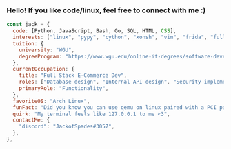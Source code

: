 ### Hello! If you like code/linux, feel free to connect with me :)

<!--
**JackofSpades707/JackofSpades707** is a ✨ _special_ ✨ repository because its `README.md` (this file) appears on your GitHub profile.

Here are some ideas to get you started:

- 🔭 I’m currently working on ...
- 🌱 I’m currently learning ...
- 👯 I’m looking to collaborate on ...
- 🤔 I’m looking for help with ...
- 💬 Ask me about ...
- 📫 How to reach me: ...
- 😄 Pronouns: ...
- ⚡ Fun fact: ...
-->
```javascript
const jack = {
  code: [Python, JavaScript, Bash, Go, SQL, HTML, CSS],
  interests: ["linux", "pypy", "cython", "xonsh", "vim", "frida", "fullstack", "docker", "qemu", "wsl", "cybersec"],
  tuition: {
    university: "WGU",
    degreeProgram: "https://www.wgu.edu/online-it-degrees/software-development-bachelors-program.html",
  },
  currentOccupation: {
    title: "Full Stack E-Commerce Dev",
    roles: ["Database design", "Internal API design", "Security implementations", "3rd party API implementations", "UI improvements", "Overall Functionality"],
    primaryRole: "Functionality",
  },
  favoriteOS: "Arch Linux",
  funFact: "Did you know you can use qemu on linux paired with a PCI passthrough to have ~98% native speed with gaming using a VM?",
  quirk: "My terminal feels like 127.0.0.1 to me <3",
  contactMe: {
    "discord": "JackofSpades#3057",
  },
},
```
